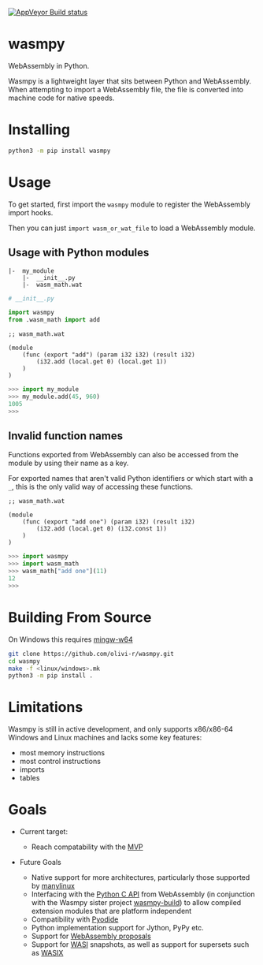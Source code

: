 [![AppVeyor Build status](https://ci.appveyor.com/api/projects/status/6jo7yag38m5ilv6h?svg=true)](https://ci.appveyor.com/project/olivi-r/wasmpy)

# wasmpy

WebAssembly in Python.

Wasmpy is a lightweight layer that sits between Python and WebAssembly. When attempting to import a WebAssembly file, the file is converted into machine code for native speeds.

# Installing

```sh
python3 -m pip install wasmpy
```

# Usage

To get started, first import the `wasmpy` module to register the WebAssembly import hooks.

Then you can just `import wasm_or_wat_file` to load a WebAssembly module.

## Usage with Python modules

```
|-  my_module
    |-  __init__.py
    |-  wasm_math.wat
```

```python
# __init__.py

import wasmpy
from .wasm_math import add
```

```webassembly
;; wasm_math.wat

(module
    (func (export "add") (param i32 i32) (result i32)
        (i32.add (local.get 0) (local.get 1))
    )
)
```

```python
>>> import my_module
>>> my_module.add(45, 960)
1005
>>>
```

## Invalid function names

Functions exported from WebAssembly can also be accessed from the module by using their name as a key.

For exported names that aren't valid Python identifiers or which start with a `_`, this is the only valid way of accessing these functions.

```webassembly
;; wasm_math.wat

(module
    (func (export "add one") (param i32) (result i32)
        (i32.add (local.get 0) (i32.const 1))
    )
)
```

```python
>>> import wasmpy
>>> import wasm_math
>>> wasm_math["add one"](11)
12
>>>
```

# Building From Source

On Windows this requires [mingw-w64](https://www.mingw-w64.org/downloads/)

```sh
git clone https://github.com/olivi-r/wasmpy.git
cd wasmpy
make -f <linux/windows>.mk
python3 -m pip install .
```

# Limitations

Wasmpy is still in active development, and only supports x86/x86-64 Windows and Linux machines and lacks some key features:

- most memory instructions
- most control instructions
- imports
- tables

# Goals

- Current target:

  - Reach compatability with the [MVP](https://www.w3.org/TR/wasm-core-1)

- Future Goals
  - Native support for more architectures, particularly those supported by [manylinux](https://github.com/pypa/manylinux)
  - Interfacing with the [Python C API](https://docs.python.org/3/c-api) from WebAssembly (in conjunction with the Wasmpy sister project [wasmpy-build](https://github.com/olivi-r/wasmpy-build)) to allow compiled extension modules that are platform independent
  - Compatibility with [Pyodide](https://github.com/pyodide/pyodide)
  - Python implementation support for Jython, PyPy etc.
  - Support for [WebAssembly proposals](https://github.com/WebAssembly/proposals)
  - Support for [WASI](https://wasi.dev) snapshots, as well as support for supersets such as [WASIX](https://wasix.org)
